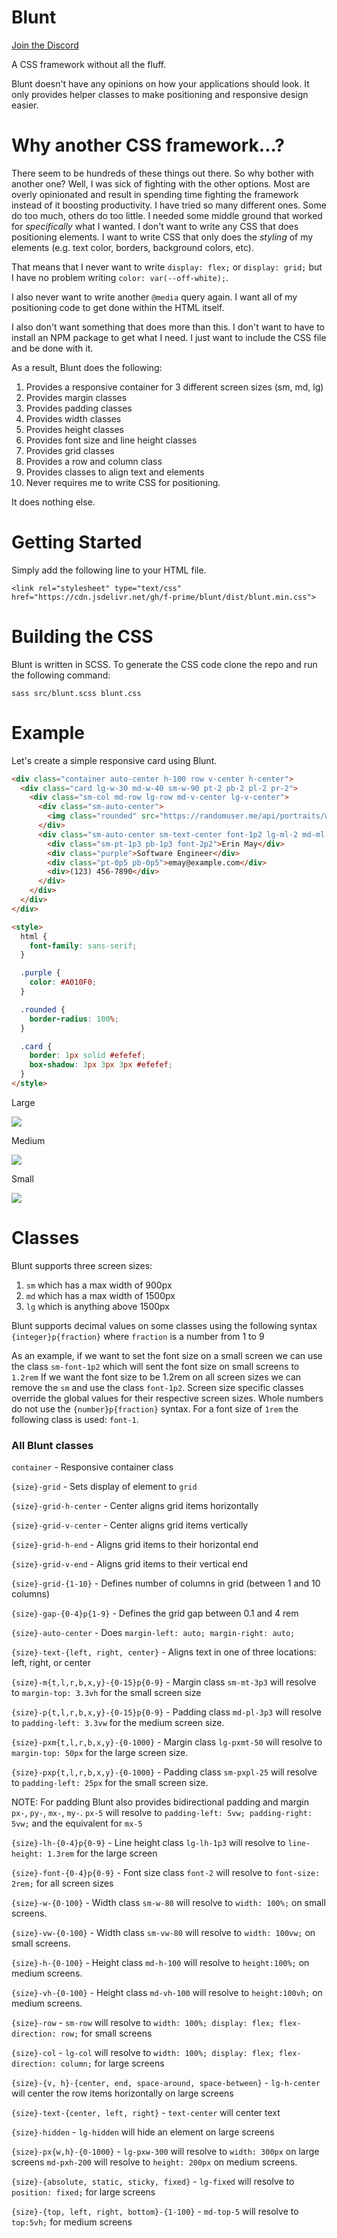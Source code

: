 # Blunt

[Join the Discord](https://discord.gg/EZJEwsP)

A CSS framework without all the fluff. 

Blunt doesn't have any opinions on how your applications should look. It only provides helper classes to make positioning and responsive design easier.

# Why another CSS framework...?

There seem to be hundreds of these things out there. So why bother with another one? 
Well, I was sick of fighting with the other options. Most are overly opinionated and result in spending time
fighting the framework instead of it boosting productivity. I have tried so many different ones. Some do too
much, others do too little. I needed some middle ground that worked for _specifically_ what I wanted. I don't want to write any CSS
that does positioning elements. I want to write CSS that only does the _styling_ of my elements (e.g. text color, borders, background colors, etc).

That means that I never want to write `display: flex;` or `display: grid;` but I have no problem writing `color: var(--off-white);`.

I also never want to write another `@media` query again. I want all of my positioning code to get done within the HTML itself.

I also don't want something that does more than this. I don't want to have to install an NPM package to get what I need.
I just want to include the CSS file and be done with it.

As a result, Blunt does the following:

1. Provides a responsive container for 3 different screen sizes (sm, md, lg)
2. Provides margin classes 
3. Provides padding classes
4. Provides width classes 
5. Provides height classes 
6. Provides font size and line height classes
7. Provides grid classes
8. Provides a row and column class 
9. Provides classes to align text and elements
10. Never requires me to write CSS for positioning.

It does nothing else.

# Getting Started

Simply add the following line to your HTML file.

```
<link rel="stylesheet" type="text/css" href="https://cdn.jsdelivr.net/gh/f-prime/blunt/dist/blunt.min.css">
```

# Building the CSS

Blunt is written in SCSS. To generate the CSS code clone the repo and run the following command:

`sass src/blunt.scss blunt.css`

# Example

Let's create a simple responsive card using Blunt.

```html
<div class="container auto-center h-100 row v-center h-center">
  <div class="card lg-w-30 md-w-40 sm-w-90 pt-2 pb-2 pl-2 pr-2">
    <div class="sm-col md-row lg-row md-v-center lg-v-center">
      <div class="sm-auto-center">
        <img class="rounded" src="https://randomuser.me/api/portraits/women/12.jpg">
      </div>
      <div class="sm-auto-center sm-text-center font-1p2 lg-ml-2 md-ml-2">
        <div class="sm-pt-1p3 pb-1p3 font-2p2">Erin May</div>
        <div class="purple">Software Engineer</div>
        <div class="pt-0p5 pb-0p5">emay@example.com</div>
        <div>(123) 456-7890</div>
      </div>
    </div>
  </div>
</div>  

<style>
  html {
    font-family: sans-serif;
  }

  .purple {
    color: #A010F0;
  }

  .rounded { 
    border-radius: 100%;
  }

  .card {
    border: 1px solid #efefef;
    box-shadow: 3px 3px 3px #efefef;
  }
</style>
```

Large

![](examples/imgs/large.png)

Medium

![](examples/imgs/medium.png)

Small

![](examples/imgs/small.png)

# Classes

Blunt supports three screen sizes:

1. `sm` which has a max width of 900px
2. `md` which has a max width of 1500px
3. `lg` which is anything above 1500px

Blunt supports decimal values on some classes using the following syntax `{integer}p{fraction}` where `fraction` is a number from 1 to 9

As an example, if we want to set the font size on a small screen we can use the class `sm-font-1p2` which will sent the font size on small screens to `1.2rem`
If we want the font size to be 1.2rem on all screen sizes we can remove the `sm` and use the class `font-1p2`. Screen size specific classes override the global values for their respective screen sizes.
Whole numbers do not use the `{number}p{fraction}` syntax. For a font size of `1rem` the following class is used: `font-1`.

### All Blunt classes

`container` - Responsive container class

`{size}-grid` - Sets display of element to `grid`

`{size}-grid-h-center` - Center aligns grid items horizontally 

`{size}-grid-v-center` - Center aligns grid items vertically

`{size}-grid-h-end` - Aligns grid items to their horizontal end

`{size}-grid-v-end` - Aligns grid items to their vertical end

`{size}-grid-{1-10}` - Defines number of columns in grid (between 1 and 10 columns)

`{size}-gap-{0-4}p{1-9}` - Defines the grid gap between 0.1 and 4 rem

`{size}-auto-center` - Does `margin-left: auto; margin-right: auto;`

`{size}-text-{left, right, center}` - Aligns text in one of three locations: left, right, or center

`{size}-m{t,l,r,b,x,y}-{0-15}p{0-9}` - Margin class `sm-mt-3p3` will resolve to  `margin-top: 3.3vh` for the small screen size

`{size}-p{t,l,r,b,x,y}-{0-15}p{0-9}` - Padding class `md-pl-3p3` will resolve to  `padding-left: 3.3vw` for the medium screen size.

`{size}-pxm{t,l,r,b,x,y}-{0-1000}` - Margin class `lg-pxmt-50` will resolve to `margin-top: 50px` for the large screen size.

`{size}-pxp{t,l,r,b,x,y}-{0-1000}` - Padding class `sm-pxpl-25` will resolve to `padding-left: 25px` for the small screen size.

 NOTE: For padding Blunt also provides bidirectional padding and margin `px-`, `py-`, `mx-`, `my-`. `px-5` will resolve to `padding-left: 5vw; padding-right: 5vw;` and the equivalent for `mx-5` 

`{size}-lh-{0-4}p{0-9}` - Line height class `lg-lh-1p3` will resolve to `line-height: 1.3rem` for the large screen 

`{size}-font-{0-4}p{0-9}` - Font size class `font-2` will resolve to `font-size: 2rem;` for all screen sizes

`{size}-w-{0-100}` - Width class `sm-w-80` will resolve to `width: 100%;` on small screens.

`{size}-vw-{0-100}` - Width class `sm-vw-80` will resolve to `width: 100vw;` on small screens.

`{size}-h-{0-100}` - Height class `md-h-100` will resolve to `height:100%;` on medium screens.

`{size}-vh-{0-100}` - Height class `md-vh-100` will resolve to `height:100vh;` on medium screens.

`{size}-row` - `sm-row` will resolve to `width: 100%; display: flex; flex-direction: row;` for small screens

`{size}-col` - `lg-col` will resolve to `width: 100%; display: flex; flex-direction: column;` for large screens

`{size}-{v, h}-{center, end, space-around, space-between}` - `lg-h-center` will center the row items horizontally on large screens 

`{size}-text-{center, left, right}` - `text-center` will center text

`{size}-hidden` - `lg-hidden` will hide an element on large screens

`{size}-px{w,h}-{0-1000}` - `lg-pxw-300` will resolve to `width: 300px` on large screens `md-pxh-200` will resolve to `height: 200px` on medium screens.

`{size}-{absolute, static, sticky, fixed}` - `lg-fixed` will resolve to `position: fixed;` for large screens 

`{size}-{top, left, right, bottom}-{1-100}` - `md-top-5` will resolve to `top:5vh;` for medium screens 
